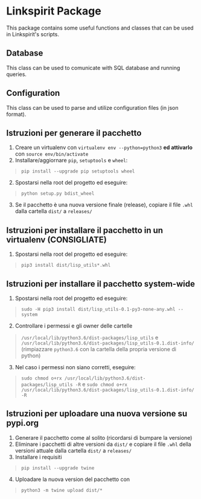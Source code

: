 # Linkspirit Package

This package contains some useful functions and classes that can be used in Linkspirit's scripts.

## Database
This class can be used to comunicate with SQL database and running queries.

## Configuration
This class can be used to parse and utilize configuration files (in json format).


## Istruzioni per generare il pacchetto

1. Creare un virtualenv con `virtualenv env --python=python3` **ed attivarlo** con `source env/bin/activate`
1. Installare/aggiornare `pip`, `setuptools` e `wheel`:
> `pip install --upgrade pip setuptools wheel`
2. Spostarsi nella root del progetto ed eseguire:
> `python setup.py bdist_wheel`

3. Se il pacchetto è una nuova versione finale (release), copiare il file `.whl` dalla cartella `dist/` a `releases/` 

## Istruzioni per installare il pacchetto in un virtualenv (CONSIGLIATE)

1. Spostarsi nella root del progetto ed eseguire:
> `pip3 install dist/lisp_utils*.whl`


## Istruzioni per installare il pacchetto system-wide

1. Spostarsi nella root del progetto ed eseguire:
> `sudo -H pip3 install dist/lisp_utils-0.1-py3-none-any.whl --system`
2. Controllare i permessi e gli owner delle cartelle
> `/usr/local/lib/python3.6/dist-packages/lisp_utils`
> e
> `/usr/local/lib/python3.6/dist-packages/lisp_utils-0.1.dist-info/`
> (rimpiazzare `python3.6` con la cartella della propria versione di python)
3. Nel caso i permessi non siano corretti, eseguire:
> `sudo chmod o+rx /usr/local/lib/python3.6/dist-packages/lisp_utils -R`
> e
> `sudo chmod o+rx /usr/local/lib/python3.6/dist-packages/lisp_utils-0.1.dist-info/ -R` 


## Istruzioni per uploadare una nuova versione su pypi.org

1. Generare il pacchetto come al solito (ricordarsi di bumpare la versione)
2. Eliminare i pacchetti di altre versioni da `dist/` e copiare il file `.whl` della versioni attuale dalla cartella `dist/` a `releases/`
3. Installare i requisiti
> `pip install --upgrade twine`
4. Uploadare la nuova version del pacchetto con
> `python3 -m twine upload dist/*`

